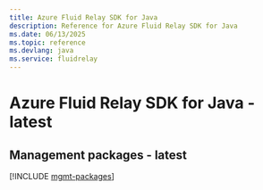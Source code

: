 ```yaml
---
title: Azure Fluid Relay SDK for Java
description: Reference for Azure Fluid Relay SDK for Java
ms.date: 06/13/2025
ms.topic: reference
ms.devlang: java
ms.service: fluidrelay
---
```

# Azure Fluid Relay SDK for Java - latest

## Management packages - latest
[!INCLUDE [mgmt-packages](fluid-relay-mgmt-index.md)]